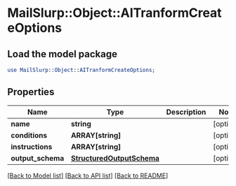 # MailSlurp::Object::AITranformCreateOptions

## Load the model package
```perl
use MailSlurp::Object::AITranformCreateOptions;
```

## Properties
Name | Type | Description | Notes
------------ | ------------- | ------------- | -------------
**name** | **string** |  | [optional] 
**conditions** | **ARRAY[string]** |  | [optional] 
**instructions** | **ARRAY[string]** |  | [optional] 
**output_schema** | [**StructuredOutputSchema**](StructuredOutputSchema) |  | [optional] 

[[Back to Model list]](../README#documentation-for-models) [[Back to API list]](../README#documentation-for-api-endpoints) [[Back to README]](../README)


